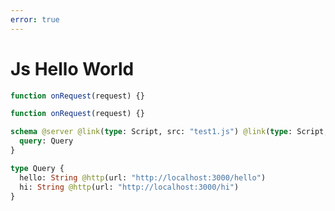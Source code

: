 ```yaml
---
error: true
---
```


# Js Hello World

```js @file:test1.js
function onRequest(request) {}
```

```js @file:test2.js
function onRequest(request) {}
```

```graphql @schema
schema @server @link(type: Script, src: "test1.js") @link(type: Script, src: "test2.js") {
  query: Query
}

type Query {
  hello: String @http(url: "http://localhost:3000/hello")
  hi: String @http(url: "http://localhost:3000/hi")
}
```
